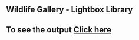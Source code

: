 ## Wildlife Gallery - Lightbox Library

## To see the output [Click here](https://taheermattur.github.io/Wildlife-Gallery---Lightbox-Library/)
